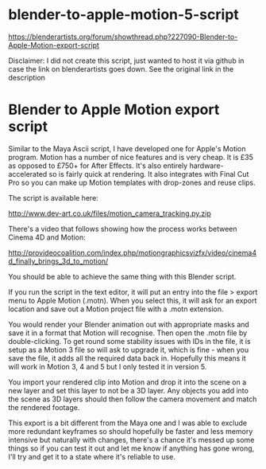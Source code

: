 # blender-to-apple-motion-5-script
https://blenderartists.org/forum/showthread.php?227090-Blender-to-Apple-Motion-export-script

Disclaimer: I did not create this script, just wanted to host it via github in case the link on blenderartists goes down. See the original link in the description

# Blender to Apple Motion export script

Similar to the Maya Ascii script, I have developed one for Apple's Motion program. Motion has a number of nice features and is very cheap. It is £35 as opposed to £750+ for After Effects. It's also entirely hardware-accelerated so is fairly quick at rendering. It also integrates with Final Cut Pro so you can make up Motion templates with drop-zones and reuse clips.

The script is available here:

http://www.dev-art.co.uk/files/motion_camera_tracking.py.zip

There's a video that follows showing how the process works between Cinema 4D and Motion:

http://provideocoalition.com/index.php/motiongraphicsvizfx/video/cinema4d_finally_brings_3d_to_motion/

You should be able to achieve the same thing with this Blender script.

If you run the script in the text editor, it will put an entry into the file > export menu to Apple Motion (.motn). When you select this, it will ask for an export location and save out a Motion project file with a .motn extension.

You would render your Blender animation out with appropriate masks and save it in a format that Motion will recognise. Then open the .motn file by double-clicking. To get round some stability issues with IDs in the file, it is setup as a Motion 3 file so will ask to upgrade it, which is fine - when you save the file, it adds all the required data back in. Hopefully this means it will work in Motion 3, 4 and 5 but I only tested it in version 5.

You import your rendered clip into Motion and drop it into the scene on a new layer and set this layer to not be a 3D layer. Any objects you add into the scene as 3D layers should then follow the camera movement and match the rendered footage.

This export is a bit different from the Maya one and I was able to exclude more redundant keyframes so should hopefully be faster and less memory intensive but naturally with changes, there's a chance it's messed up some things so if you can test it out and let me know if anything has gone wrong, I'll try and get it to a state where it's reliable to use.

